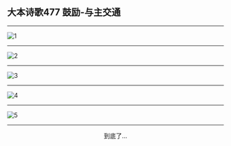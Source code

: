 
## 大本诗歌477 鼓励-与主交通
        
<div id="aplayer0"></div>

---

<img alt="1" data-original="https://cdn.jsdelivr.net/gh/k34869/shi/data/d0476/1">

---

<img alt="2" data-original="https://cdn.jsdelivr.net/gh/k34869/shi/data/d0476/2">

---

<img alt="3" data-original="https://cdn.jsdelivr.net/gh/k34869/shi/data/d0476/3">

---

<img alt="4" data-original="https://cdn.jsdelivr.net/gh/k34869/shi/data/d0476/4">

---

<img alt="5" data-original="https://cdn.jsdelivr.net/gh/k34869/shi/data/d0476/5">

---

<p style="text-align: center">到底了...</p>

<script src="/js/dist-view.js"></script>

<script>
MAIN.id = 'd0476';
        
const ap0 = new APlayer({
    container: document.getElementById('aplayer0'),
    volume: 1,
    loop: 'none',
    preload: 'none',
    audio: [{
        name: '大本诗歌477.mp3',
        artist: '大本诗歌',
        url: 'https://res.wx.qq.com/voice/getvoice?mediaid=MzI0NTk3MDM5M18yMjQ3NDkzNDYw',
        cover: '/favicon'
    }]
});
</script>
